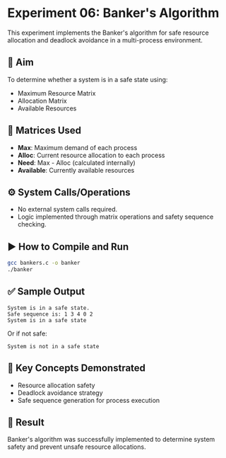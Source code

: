 # Experiment 06: Banker's Algorithm

This experiment implements the Banker's algorithm for safe resource allocation and deadlock avoidance in a multi-process environment.

## 🧪 Aim

To determine whether a system is in a safe state using:
- Maximum Resource Matrix
- Allocation Matrix
- Available Resources

## 🔢 Matrices Used

- **Max**: Maximum demand of each process
- **Alloc**: Current resource allocation to each process
- **Need**: Max - Alloc (calculated internally)
- **Available**: Currently available resources

## ⚙️ System Calls/Operations

- No external system calls required.
- Logic implemented through matrix operations and safety sequence checking.

## ▶️ How to Compile and Run

```bash
gcc bankers.c -o banker
./banker
```

## ✅ Sample Output

```
System is in a safe state.
Safe sequence is: 1 3 4 0 2
System is in a safe state
```

Or if not safe:
```
System is not in a safe state
```

## 🧠 Key Concepts Demonstrated

- Resource allocation safety
- Deadlock avoidance strategy
- Safe sequence generation for process execution

## 🎯 Result

Banker's algorithm was successfully implemented to determine system safety and prevent unsafe resource allocations.
